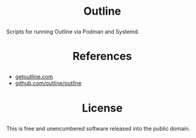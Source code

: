 <!-- This is free and unencumbered software released into the public domain -->

# <p align=center>Outline

Scripts for running Outline via Podman and Systemd.

# <p align=center>References

- [getoutline.com](https://getoutline.com)
- [github.com/outline/outline](https://github.com/outline/outline)

# <p align=center>License

This is free and unencumbered software released into the public domain.
